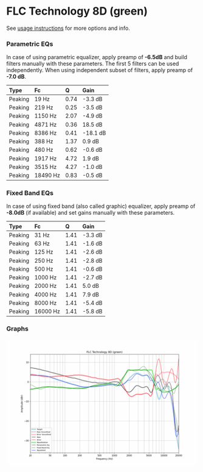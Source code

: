 # FLC Technology 8D (green)
See [usage instructions](https://github.com/jaakkopasanen/AutoEq#usage) for more options and info.

### Parametric EQs
In case of using parametric equalizer, apply preamp of **-6.5dB** and build filters manually
with these parameters. The first 5 filters can be used independently.
When using independent subset of filters, apply preamp of **-7.0 dB**.

| Type    | Fc       |    Q | Gain     |
|:--------|:---------|:-----|:---------|
| Peaking | 19 Hz    | 0.74 | -3.3 dB  |
| Peaking | 219 Hz   | 0.25 | -3.5 dB  |
| Peaking | 1150 Hz  | 2.07 | -4.9 dB  |
| Peaking | 4871 Hz  | 0.36 | 18.5 dB  |
| Peaking | 8386 Hz  | 0.41 | -18.1 dB |
| Peaking | 388 Hz   | 1.37 | 0.9 dB   |
| Peaking | 480 Hz   | 0.62 | -0.6 dB  |
| Peaking | 1917 Hz  | 4.72 | 1.9 dB   |
| Peaking | 3515 Hz  | 4.27 | -1.0 dB  |
| Peaking | 18490 Hz | 0.83 | -0.5 dB  |

### Fixed Band EQs
In case of using fixed band (also called graphic) equalizer, apply preamp of **-8.0dB**
(if available) and set gains manually with these parameters.

| Type    | Fc       |    Q | Gain    |
|:--------|:---------|:-----|:--------|
| Peaking | 31 Hz    | 1.41 | -3.3 dB |
| Peaking | 63 Hz    | 1.41 | -1.6 dB |
| Peaking | 125 Hz   | 1.41 | -2.6 dB |
| Peaking | 250 Hz   | 1.41 | -2.8 dB |
| Peaking | 500 Hz   | 1.41 | -0.6 dB |
| Peaking | 1000 Hz  | 1.41 | -2.7 dB |
| Peaking | 2000 Hz  | 1.41 | 5.0 dB  |
| Peaking | 4000 Hz  | 1.41 | 7.9 dB  |
| Peaking | 8000 Hz  | 1.41 | -5.4 dB |
| Peaking | 16000 Hz | 1.41 | -5.8 dB |

### Graphs
![](./FLC%20Technology%208D%20(green).png)